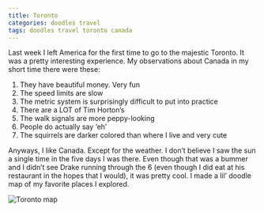 ```yaml
---
title: Toronto
categories: doodles travel
tags: doodles travel toronto canada
---
```


Last week I left America for the first time to go to the majestic Toronto. It was a pretty interesting experience. My observations about Canada in my short time there were these:


1. They have beautiful money. Very fun
2. The speed limits are slow
3. The metric system is surprisingly difficult to put into practice
4. There are a LOT of Tim Horton’s
5. The walk signals are more peppy-looking
6. People do actually say ‘eh’
7. The squirrels are darker colored than where I live and very cute

Anyways, I like Canada. Except for the weather. I don’t believe I saw the sun a single time in the five days I was there. Even though that was a bummer and I didn’t see Drake running through the 6 (even though I did eat at his restaurant in the hopes that I would), it was pretty cool. I made a lil’ doodle map of my favorite places I explored.

![Toronto map](https://baileycmiller.github.io/blog/assets/Toronto-2.png)
